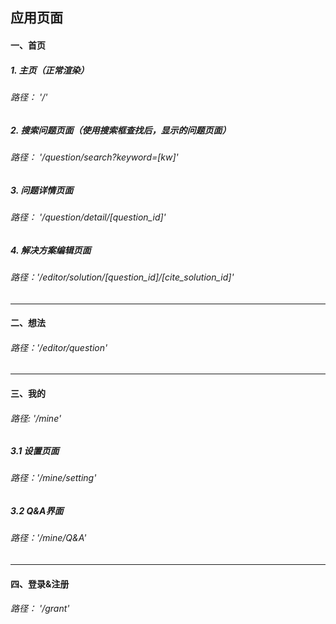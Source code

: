 ## 应用页面

#### 一、首页
#####        1. 主页（正常渲染）
###### 路径： '/'
#####         2. 搜索问题页面（使用搜索框查找后，显示的问题页面）
###### 路径： '/question/search?keyword=[kw]'
#####         3. 问题详情页面
###### 路径： '/question/detail/[question_id]'

##### 4. 解决方案编辑页面

###### 路径：'/editor/solution/[question_id]/[cite_solution_id]'

---



#### 二、想法

###### 路径：'/editor/question' 

---



#### 三、我的

###### 路径: '/mine'

##### 3.1 设置页面

###### 路径：'/mine/setting'

##### 3.2 Q&A界面

###### 路径：'/mine/Q&A'

---



#### 四、登录&注册

###### 路径： '/grant'

